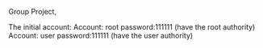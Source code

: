 Group Project, <Group A-17>

The initial account:
Account: root password:111111 (have the root authority)
Account: user password:111111 (have the user authority)
